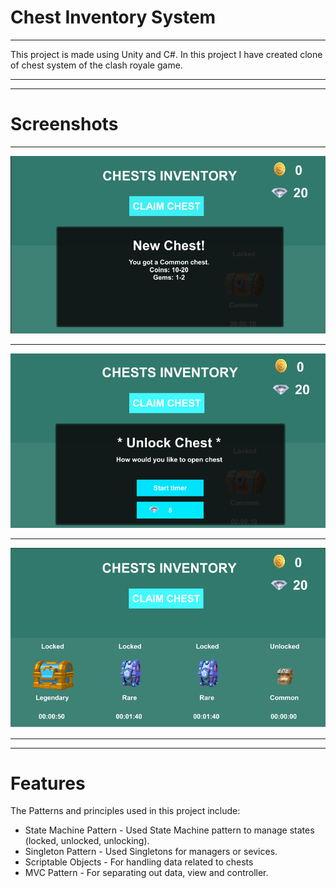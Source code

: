 # Chest Inventory System
___
This project is made using Unity and C#.
In this project I have created clone of chest system of the clash royale game.
___
___
# Screenshots
___
![screenshot](/ScreenShots/Chest1.png)
___
![screenshot](/ScreenShots/Chest2.png)
___
![screenshot](/ScreenShots/Chest3.png)
___
___
# Features
The Patterns and principles used in this project include:
* State Machine Pattern - Used State Machine pattern to manage states (locked, unlocked, unlocking).
* Singleton Pattern - Used Singletons for managers or sevices.
* Scriptable Objects - For handling data related to chests
* MVC Pattern - For separating out data, view and controller.


